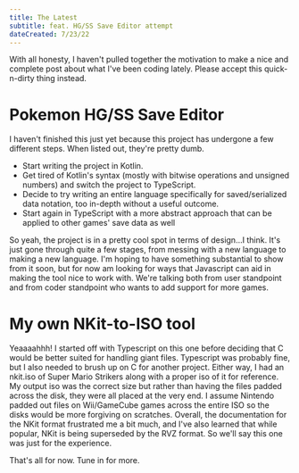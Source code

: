 ```yaml
---
title: The Latest
subtitle: feat. HG/SS Save Editor attempt
dateCreated: 7/23/22
---
```


With all honesty, I haven't pulled together the motivation to make a nice and complete post about what I've been coding lately. Please accept this quick-n-dirty thing instead.

# Pokemon HG/SS Save Editor
I haven't finished this just yet because this project has undergone a few different steps. When listed out, they're pretty dumb.
- Start writing the project in Kotlin.
- Get tired of Kotlin's syntax (mostly with bitwise operations and unsigned numbers) and switch the project to TypeScript.
- Decide to try writing an entire language specifically for saved/serialized data notation, too in-depth without a useful outcome.
- Start again in TypeScript with a more abstract approach that can be applied to other games' save data as well

So yeah, the project is in a pretty cool spot in terms of design...I think. It's just gone through quite a few stages, from messing with a new language to making a new language. I'm hoping to have something substantial to show from it soon, but for now am looking for ways that Javascript can aid in making the tool nice to work with. We're talking both from user standpoint and from coder standpoint who wants to add support for more games.

# My own NKit-to-ISO tool
Yeaaaahhh! I started off with Typescript on this one before deciding that C would be better suited for handling giant files. Typescript was probably fine, but I also needed to brush up on C for another project. Either way, I had an nkit.iso of Super Mario Strikers along with a proper iso of it for reference. My output iso was the correct size but rather than having the files padded across the disk, they were all placed at the very end. I assume Nintendo padded out files on Wii/GameCube games across the entire ISO so the disks would be more forgiving on scratches. Overall, the documentation for the NKit format frustrated me a bit much, and I've also learned that while popular, NKit is being superseded by the RVZ format. So we'll say this one was just for the experience.

That's all for now. Tune in for more.